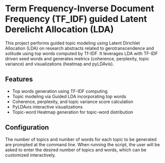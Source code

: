 # Term Frequency-Inverse Document Frequency (TF_IDF) guided Latent Derelicht Allocation (LDA)

This project performs guided topic modeling using Latent Dirichlet Allocation (LDA) on research abstracts related to gerotranscendence and solitude using top words computed by Tf-IDF. It leverages LDA with TF-IDF driven seed words and generates metrics (coherence, perplexity, topic variance) and visualizations (heatmap and pyLDAvis).


## Features

- Top words generation using TF-IDF computing
- Topic modeling via Guided LDA incorporating top words
- Coherence, perplexity, and topic variance score calculation
- PyLDAvis interactive visualizations
- Topic-word Heatmap generation for topic-word distribution


    
## Configuration

The number of topics and number of words for each topic to be generated are prompted at the command line. When running the script, the user will be asked to enter the desired number of topics and words, which can be customized interactively.



 
